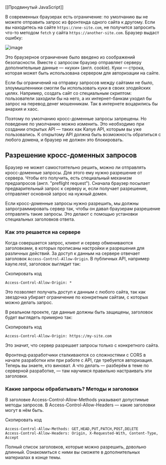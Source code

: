 [[Продвинутый JavaScript]]

В современных браузерах есть ограничение: по умолчанию вы не можете отправить запрос из фронтенда одного сайта к другому. Если вы находитесь на сайте `https://one-site.com`, не получится запросить что-то методом `fetch` у сайта `https://another-site.com`. Браузер выдаст ошибку:

![image](https://pictures.s3.yandex.net/resources/Screen_Shot_2019-09-17_at_17.28.47_1613828125.png)

Это браузерное ограничение было введено из соображений безопасности. Вместе с запросом браузер отправляет серверу дополнительные данные — «куки» (англ. cookie). Куки — строка, которая может быть использована сервером для авторизации на сайте.

Если бы ограничений на отправку запросов между сайтами не было, злоумышленники смогли бы использовать куки в своих злодейских целях. Например, создать сайт со специальным скриптом: пользователи заходили бы на него, а их интернет-банкам уходил бы запрос на перевод денег мошенникам. Так в интернете воцарились бы анархия и хаос.

Поэтому по умолчанию кросс-доменные запросы запрещены. Но поведение по умолчанию можно изменить. Это необходимо при создании открытых API — таких как Kanye API, которым вы уже пользовались. К открытому API должна быть возможность обратиться с любого домена, и браузер не должен это блокировать.

## Разрешение кросс-доменных запросов

Браузер не может самостоятельно решить, можно ли отправлять кросс-доменные запросы. Для этого ему нужно разрешение от сервера. Чтобы его получить, есть специальный механизм предзапросов (англ. "preflight request"). Сначала браузер посылает предварительный запрос к серверу и, если получает разрешение, отправляет основной запрос на нужный домен.

Если кросс-доменные запросы нужно разрешить, мы должны запрограммировать сервер так, чтобы он давал браузерам разрешение отправлять такие запросы. Это делают с помощью установки специальных заголовков ответа.

### Как это решается на сервере

Когда совершается запрос, клиент и сервер обмениваются заголовками, в которых прописаны настройки и разрешения для различных действий. За доступ к данным на сервере отвечает заголовок `Access-Control-Allow-Origin`. В публичных API, например kayne.rest, заголовок выглядит так:

Скопировать код

```
Access-Control-Allow-Origin: * 
```

Это позволяет получать доступ к данным с любого сайта, так как звездочка убирает ограничение по конкретным сайтам, с которых можно делать запрос.

В реальном проекте, где данные должны быть защищены, заголовок будет выглядеть примерно так:

Скопировать код

```
Access-Control-Allow-Origin: https://my-site.com 
```

Это значит, что сервер разрешает запросы только с конкретного сайта.

Фронтенд-разработчики сталкиваются со сложностями с CORS в начале разработки или при работе с API, где требуется авторизация. Теперь вы знаете, кто виноват. А что делать — разберём в теме по серверной разработке, — там научимся правильно настраивать эти заголовки.

### Какие запросы обрабатывать? Методы и заголовки

В заголовке Access-Control-Allow-Methods указывают допустимые методы запросов. В Access-Control-Allow-Headers — какие заголовки могут в нём быть.

Скопировать код

```
Access-Control-Allow-Methods: GET,HEAD,PUT,PATCH,POST,DELETE
Access-Control-Allow-Headers: Origin, X-Requested-With, Content-Type, Accept 
```

Полный список заголовков, которые можно разрешить, довольно длинный. Ознакомиться с ними вы сможете в дополнительных материалах в конце темы.